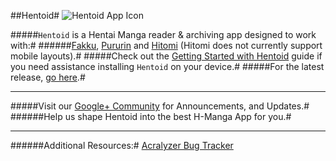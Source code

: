 ##Hentoid#
![Hentoid App Icon](https://github.com/avluis/Hentoid-Resources/raw/master/wiki/assets/img/ic_launcher-web.png)

#####`Hentoid` is a Hentai Manga reader & archiving app designed to work with:#
######[Fakku](https://www.fakku.net/), [Pururin](http://pururin.com/) and [Hitomi](http://hitomi.la/) (Hitomi does not currently support mobile layouts).#
#####Check out the [Getting Started with Hentoid](/csaki/Hentoid/wiki/Getting-Started-with-Hentoid) guide if you need assistance installing `Hentoid` on your device.#
#####For the latest release, [go here](/csaki/Hentoid/releases/latest).#
___
#####Visit our [Google+ Community](https://plus.google.com/communities/110496467189870321840) for Announcements, and Updates.#
######Help us shape Hentoid into the best H-Manga App for you.#
___
######Additional Resources:#
[Acralyzer Bug Tracker](http://acra.devsaki.me/acralyzer/_design/acralyzer/index.html#/dashboard/hentoid)